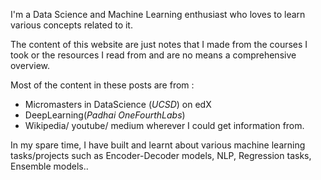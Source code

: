 I'm a Data Science and Machine Learning enthusiast who loves to learn various concepts related to it.

The content of this website are just notes that I made from the courses I took or the resources I read from and are no means a comprehensive overview. 

Most of the content in these posts are from :
* Micromasters in DataScience (_UCSD_) on edX
* DeepLearning(_Padhai OneFourthLabs_)
* Wikipedia/ youtube/ medium wherever I could get information from.

In my spare time, I have built and learnt about various machine learning tasks/projects such as Encoder-Decoder models, NLP, Regression tasks, Ensemble models..



